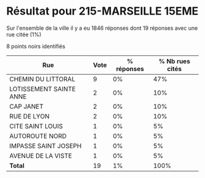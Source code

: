 # Résultat pour 215-MARSEILLE 15EME

Sur l'ensemble de la ville il y a eu 1846 réponses dont 19 réponses avec une rue citée (1%)

8 points noirs identifiés

| Rue | Vote | % réponses | % Nb rues cités|
|-----|------|------------|----------------|
| CHEMIN DU LITTORAL | 9 | 0% | 47%|
| LOTISSEMENT SAINTE ANNE | 2 | 0% | 10%|
| CAP JANET | 2 | 0% | 10%|
| RUE DE LYON | 2 | 0% | 10%|
| CITE SAINT LOUIS | 1 | 0% | 5%|
| AUTOROUTE NORD | 1 | 0% | 5%|
| IMPASSE SAINT JOSEPH | 1 | 0% | 5%|
| AVENUE DE LA VISTE | 1 | 0% | 5%|
| **Total** | 19 | 1% | 100%|
